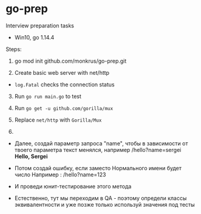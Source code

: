 # go-prep
Interview preparation tasks
- Win10, go 1.14.4 

Steps:
1. go mod init github.com/monkrus/go-prep.git

2. Create basic web server with net/http
- `log.Fatal` checks the connection status

3. Run `go run main.go` to test

4. Run `go get -u github.com/gorilla/mux` 

5. Replace `net/http` with `Gorilla/Mux` 

6. 



- Далее, создай параметр запроса "name", чтобы в зависимости от твоего параметра текст менялся, например
/hello?name=sergei
<b>Hello, Sergei</b>

- Потом создай ошибку, если заместо Нормального имени будет число
Например : /hello?name=123

- И проведи юнит-тестирование этого метода

- Естественно, тут мы переходим в QA - поэтому определи классы эквивалентности и уже позже только используй значения под тесты